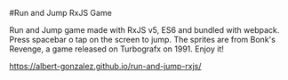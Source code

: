 #Run and Jump RxJS Game

Run and Jump game made with RxJS v5, ES6 and bundled with webpack. Press spacebar o tap on the screen to jump. The sprites are from Bonk's Revenge, a game released on Turbografx on 1991. Enjoy it!

https://albert-gonzalez.github.io/run-and-jump-rxjs/
